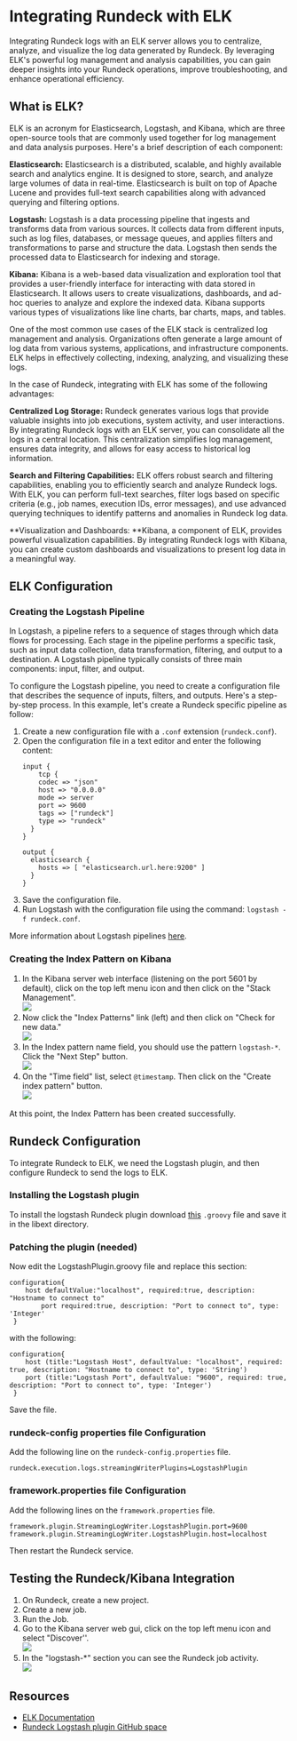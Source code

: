 # Integrating Rundeck with ELK
Integrating Rundeck logs with an ELK server allows you to centralize, analyze, and visualize the log data generated by Rundeck. By leveraging ELK's powerful log management and analysis capabilities, you can gain deeper insights into your Rundeck operations, improve troubleshooting, and enhance operational efficiency.

## What is ELK?
ELK is an acronym for Elasticsearch, Logstash, and Kibana, which are three open-source tools that are commonly used together for log management and data analysis purposes. Here's a brief description of each component:

**Elasticsearch:** Elasticsearch is a distributed, scalable, and highly available search and analytics engine. It is designed to store, search, and analyze large volumes of data in real-time. Elasticsearch is built on top of Apache Lucene and provides full-text search capabilities along with advanced querying and filtering options.

**Logstash:** Logstash is a data processing pipeline that ingests and transforms data from various sources. It collects data from different inputs, such as log files, databases, or message queues, and applies filters and transformations to parse and structure the data. Logstash then sends the processed data to Elasticsearch for indexing and storage.

**Kibana:** Kibana is a web-based data visualization and exploration tool that provides a user-friendly interface for interacting with data stored in Elasticsearch. It allows users to create visualizations, dashboards, and ad-hoc queries to analyze and explore the indexed data. Kibana supports various types of visualizations like line charts, bar charts, maps, and tables.

One of the most common use cases of the ELK stack is centralized log management and analysis. Organizations often generate a large amount of log data from various systems, applications, and infrastructure components. ELK helps in effectively collecting, indexing, analyzing, and visualizing these logs.

In the case of Rundeck, integrating with ELK has some of the following advantages:

**Centralized Log Storage:** Rundeck generates various logs that provide valuable insights into job executions, system activity, and user interactions. By integrating Rundeck logs with an ELK server, you can consolidate all the logs in a central location. This centralization simplifies log management, ensures data integrity, and allows for easy access to historical log information.

**Search and Filtering Capabilities:** ELK offers robust search and filtering capabilities, enabling you to efficiently search and analyze Rundeck logs. With ELK, you can perform full-text searches, filter logs based on specific criteria (e.g., job names, execution IDs, error messages), and use advanced querying techniques to identify patterns and anomalies in Rundeck log data. 

**Visualization and Dashboards: **Kibana, a component of ELK, provides powerful visualization capabilities. By integrating Rundeck logs with Kibana, you can create custom dashboards and visualizations to present log data in a meaningful way. 

## ELK Configuration

### Creating the Logstash Pipeline
In Logstash, a pipeline refers to a sequence of stages through which data flows for processing. Each stage in the pipeline performs a specific task, such as input data collection, data transformation, filtering, and output to a destination. A Logstash pipeline typically consists of three main components: input, filter, and output.

To configure the Logstash pipeline, you need to create a configuration file that describes the sequence of inputs, filters, and outputs. Here's a step-by-step process. In this example, let's create a Rundeck specific pipeline as follow:

1. Create a new configuration file with a `.conf` extension (`rundeck.conf`).  
2. Open the configuration file in a text editor and enter the following content:  
    ```
    input {
	 	tcp {
	    codec => "json"
	    host => "0.0.0.0"
	    mode => server
	    port => 9600
	    tags => ["rundeck"]
	    type => "rundeck"
	  }
	}
	
	output {
	  elasticsearch {
	    hosts => [ "elasticsearch.url.here:9200" ]
	  }
	}
	```	
3. Save the configuration file.  
4. Run Logstash with the configuration file using the command: `logstash -f rundeck.conf`.  

More information about Logstash pipelines [here](https://www.elastic.co/guide/en/logstash/current/configuration.html). 

### Creating the Index Pattern on Kibana
1. In the Kibana server web interface (listening on the port 5601 by default), click on the top left menu icon and then click on the "Stack Management".  
![](~@assets/img/elk1.png)
2. Now click the "Index Patterns" link (left) and then click on "Check for new data."  
![](~@assets/img/elk2.png)
3. In the Index pattern name field, you should use the pattern `logstash-*`. Click the "Next Step" button.  
![](~@assets/img/elk3.png)
4. On the "Time field" list, select `@timestamp`. Then click on the "Create index pattern" button.  
![](~@assets/img/elk4.png)

At this point, the Index Pattern has been created successfully.

## Rundeck Configuration
To integrate Rundeck to ELK, we need the Logstash plugin, and then configure Rundeck to send the logs to ELK.

### Installing the Logstash plugin
To install the logstash Rundeck plugin download [this](https://github.com/rundeck-plugins/rundeck-logstash-plugin/blob/master/LogstashPlugin.groovy) `.groovy` file and save it in the libext directory.

### Patching the plugin (needed)
Now edit the LogstashPlugin.groovy file and replace this section:

```
configuration{
    host defaultValue:"localhost", required:true, description: "Hostname to connect to"
        port required:true, description: "Port to connect to", type: 'Integer'
 }
```

with the following:

```
configuration{
    host (title:"Logstash Host", defaultValue: "localhost", required: true, description: "Hostname to connect to", type: 'String')
    port (title:"Logstash Port", defaultValue: "9600", required: true, description: "Port to connect to", type: 'Integer')
 }
```

Save the file.

### rundeck-config properties file Configuration
Add the following line on the `rundeck-config.properties` file.

```
rundeck.execution.logs.streamingWriterPlugins=LogstashPlugin
```

### framework.properties file Configuration
Add the following lines on the `framework.properties` file.

```
framework.plugin.StreamingLogWriter.LogstashPlugin.port=9600 
framework.plugin.StreamingLogWriter.LogstashPlugin.host=localhost
```

Then restart the Rundeck service.

## Testing the Rundeck/Kibana Integration
1. On Rundeck, create a new project.  
2. Create a new job.  
3. Run the Job.  
4. Go to the Kibana server web gui, click on the top left menu icon and select "Discover''.  
![](~@assets/img/elk5.png)
5. In the "logstash-*" section you can see the Rundeck job activity.  
![](~@assets/img/elk6.png)

## Resources
* [ELK Documentation](https://www.elastic.co/guide/en/elastic-stack/current/index.html)
* [Rundeck Logstash plugin GitHub space](https://github.com/rundeck-plugins/rundeck-logstash-plugin)